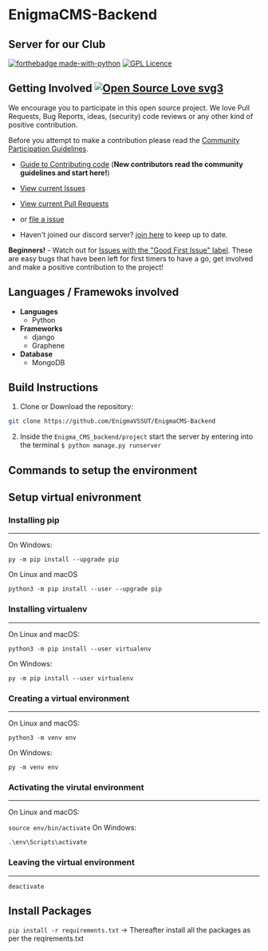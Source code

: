 # EnigmaCMS-Backend

## Server for our Club

[![forthebadge made-with-python](http://ForTheBadge.com/images/badges/made-with-python.svg)](https://www.python.org/)
[![GPL Licence](https://badges.frapsoft.com/os/gpl/gpl-125x28.png?v=103)](https://opensource.org/licenses/GPL-3.0/)

## Getting Involved [![Open Source Love svg3](https://badges.frapsoft.com/os/v3/open-source.svg?v=103)](#)

We encourage you to participate in this open source project. We love Pull Requests, Bug Reports, ideas, (security) code reviews or any other kind of positive contribution. 

Before you attempt to make a contribution please read the [Community Participation Guidelines](https://github.com/partha2000/EnigmaCMS-Backend/blob/main/CONTRIBUTING_guidelines.md).

* [Guide to Contributing code](https://github.com/partha2000/EnigmaCMS-Backend/blob/main/CONTRIBUTING_code.md) (**New contributors read the community guidelines and start here!**)

* [View current Issues](https://google.com)

* [View current Pull Requests](https://google.com)
* or [file a issue](https://google.com)

* Haven't joined our discord server? [join here](https://google.com) to keep up to date.


**Beginners!** - Watch out for [Issues with the "Good First Issue" label](https://github.com/EnigmaVSSUT/EnigmaCMS-Backend/issues?q=is%3Aopen+is%3Aissue+label%3A%22good+first+issue%22). These are easy bugs that have been left for first timers to have a go, get involved and make a positive contribution to the project!

## Languages / Framewoks involved
* __Languages__
  - Python
* __Frameworks__
  - django
  - Graphene
* __Database__
  - MongoDB

## Build Instructions

1. Clone or Download the repository:

  ```bash
  git clone https://github.com/EnigmaVSSUT/EnigmaCMS-Backend
  ```

2. Inside the `Enigma_CMS_backend/project` start the server by entering into the terminal `$ python manage.py runserver`

## **Commands to setup the environment**

## Setup virtual enivronment

### **Installing pip**

---

On Windows:

`py -m pip install --upgrade pip`

On Linux and macOS

`python3 -m pip install --user --upgrade pip`

### **Installing virtualenv**

---

On Linux and macOS:

`python3 -m pip install --user virtualenv`

On Windows:

`py -m pip install --user virtualenv`

### **Creating a virtual environment**

---

On Linux and macOS:

`python3 -m venv env`

On Windows:

`py -m venv env`

### **Activating the virutal environment**

---

On Linux and macOS:

`source env/bin/activate`
On Windows:

`.\env\Scripts\activate`

### **Leaving the virtual environment**

---

`deactivate`

## Install Packages

`pip install -r requirements.txt`	-> Thereafter install all the packages as per the reqirements.txt